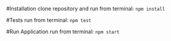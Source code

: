 
#Installation
clone repository and run from terminal: `npm install`

#Tests
run from terminal: `npm test`

#Run Application
run from terminal: `npm start`
